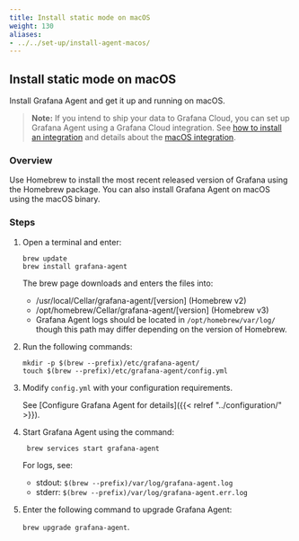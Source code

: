 ```yaml
---
title: Install static mode on macOS
weight: 130
aliases:
- ../../set-up/install-agent-macos/
---
```


## Install static mode on macOS

Install Grafana Agent and get it up and running on macOS.

> **Note:** If you intend to ship your data to Grafana Cloud, you can set up Grafana Agent using a Grafana Cloud integration. See [how to install an integration](/docs/grafana-cloud/data-configuration/integrations/install-and-manage-integrations/) and details about the [macOS integration](/docs/grafana-cloud/data-configuration/integrations/integration-reference/integration-macos-node/).

### Overview
Use Homebrew to install the most recent released version of Grafana using the Homebrew package. You can also install Grafana Agent on macOS using the macOS binary.

### Steps

1. Open a terminal and enter:

   ```
   brew update
   brew install grafana-agent
   ```

    The brew page downloads and enters the files into:
    - /usr/local/Cellar/grafana-agent/[version] (Homebrew v2)
    - /opt/homebrew/Cellar/grafana-agent/[version] (Homebrew v3)
    - Grafana Agent logs should be located in `/opt/homebrew/var/log/` though this path may differ depending on the version of Homebrew.

1. Run the following commands:

    ```
    mkdir -p $(brew --prefix)/etc/grafana-agent/
    touch $(brew --prefix)/etc/grafana-agent/config.yml
    ```

1. Modify `config.yml` with your configuration requirements.

    See [Configure Grafana Agent for details]({{< relref "../configuration/" >}}).

1. Start Grafana Agent using the command:

    ` brew services start grafana-agent`

    For logs, see:
    - stdout: `$(brew --prefix)/var/log/grafana-agent.log`
    - stderr: `$(brew --prefix)/var/log/grafana-agent.err.log`

1. Enter the following command to upgrade Grafana Agent:

    `brew upgrade grafana-agent`.







